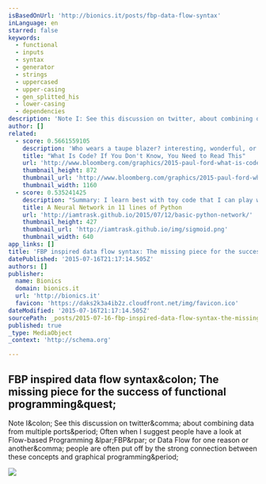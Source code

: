 ```yaml
---
isBasedOnUrl: 'http://bionics.it/posts/fbp-data-flow-syntax'
inLanguage: en
starred: false
keywords:
  - functional
  - inputs
  - syntax
  - generator
  - strings
  - uppercased
  - upper-casing
  - gen_splitted_his
  - lower-casing
  - dependencies
description: 'Note I: See this discussion on twitter, about combining data from multiple ports. Often when I suggest people have a look at Flow-based Programming (FBP) or Data Flow for one reason or another, people are often put off by the strong connection between these concepts and graphical programming.'
author: []
related:
  - score: 0.5661559105
    description: 'Who wears a taupe blazer? interesting, wonderful, or disturbing way. A computer is a clock with benefits. They all work the same, doing second-grade math, one step at a time: Tick, take a number and put it in box one. Tick, take another number, put it in box two.'
    title: "What Is Code? If You Don't Know, You Need to Read This"
    url: 'http://www.bloomberg.com/graphics/2015-paul-ford-what-is-code/'
    thumbnail_height: 872
    thumbnail_url: 'http://www.bloomberg.com/graphics/2015-paul-ford-what-is-code/images/promo.jpg'
    thumbnail_width: 1160
  - score: 0.535241425
    description: "Summary: I learn best with toy code that I can play with. This tutorial teaches backpropagation via a very simple toy example, a short python implementation. Edit: Some folks have asked about a followup article, and I'm planning to write one. I'll tweet it out when it's complete at @iamtrask."
    title: A Neural Network in 11 lines of Python
    url: 'http://iamtrask.github.io/2015/07/12/basic-python-network/'
    thumbnail_height: 427
    thumbnail_url: 'http://iamtrask.github.io/img/sigmoid.png'
    thumbnail_width: 640
app_links: []
title: 'FBP inspired data flow syntax: The missing piece for the success of functional programming?'
datePublished: '2015-07-16T21:17:14.505Z'
authors: []
publisher:
  name: Bionics
  domain: bionics.it
  url: 'http://bionics.it'
  favicon: 'https://daks2k3a4ib2z.cloudfront.net/img/favicon.ico'
dateModified: '2015-07-16T21:17:14.505Z'
sourcePath: _posts/2015-07-16-fbp-inspired-data-flow-syntax-the-missing-piece-for-the-suc.md
published: true
_type: MediaObject
_context: 'http://schema.org'

---
```

<article style=""><h1>FBP inspired data flow syntax&amp;colon; The missing piece for the success of functional programming&amp;quest;</h1><p>Note I&amp;colon; See this discussion on twitter&amp;comma; about combining data from multiple ports&amp;period; Often when I suggest people have a look at Flow-based Programming &amp;lpar;FBP&amp;rpar; or Data Flow for one reason or another&amp;comma; people are often put off by the strong connection between these concepts and graphical programming&amp;period;</p><img src="http://bionics.it/site/assets/files/1055/selection_288.667x0-is.png" /></article>